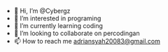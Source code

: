 - 👋 Hi, I’m @Cybergz
- 👀 I’m interested in programing
- 🌱 I’m currently learning coding
- 💞️ I’m looking to collaborate on percodingan
- 📫 How to reach me adriansyah20083@gmail.com

<!---
Cybergz/Cybergz is a ✨ special ✨ repository because its `README.md` (this file) appears on your GitHub profile.
You can click the Preview link to take a look at your changes.
--->
